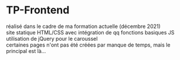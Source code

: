 # TP-Frontend <br>
réalisé dans le cadre de ma formation actuelle (décembre 2021) <br>
site statique HTML/CSS avec intégration de qq fonctions basiques JS <br>
utilisation de jQuery pour le caroussel <br>
certaines pages n'ont pas été créées par manque de temps, mais le principal est là...
